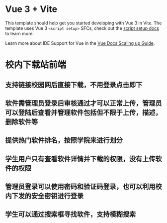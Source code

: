 # Vue 3 + Vite

This template should help get you started developing with Vue 3 in Vite. The template uses Vue 3 `<script setup>` SFCs, check out the [script setup docs](https://v3.vuejs.org/api/sfc-script-setup.html#sfc-script-setup) to learn more.

Learn more about IDE Support for Vue in the [Vue Docs Scaling up Guide](https://vuejs.org/guide/scaling-up/tooling.html#ide-support).

# 校内下载站前端

## 支持链接校园网后直接下载，不用登录点击即下
## 软件需管理员登录后审核通过才可以正常上传，管理员可以登陆后查看并管理软件包括但不限于上传，描述，删除软件等
## 提供热门软件排名，按照学院来进行划分
## 学生用户只有查看软件详情并下载的权限，没有上传软件的权限
## 管理员登录可以使用密码和验证码登录，也可以利用校内下发的安全密钥进行登录
## 学生可以通过搜索框寻找软件，支持模糊搜索
